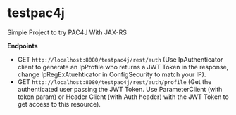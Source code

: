 # testpac4j

Simple Project to try PAC4J With JAX-RS

**Endpoints**

* GET `http://localhost:8080/testpac4j/rest/auth` (Use IpAuthenticator client to generate an IpProfile who returns a JWT Token in the response, change IpRegExAtuehticator in ConfigSecurity to match your IP).
* GET `http://localhost:8080/testpac4j/rest/auth/profile` (Get the authenticated user passing the JWT Token. Use ParameterClient (with token param) or Header Client (with Auth header) with the JWT Token to get access to this resource).
